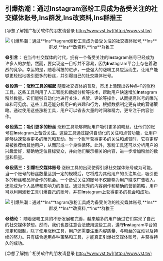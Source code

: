 ## **引爆热潮：通过**Ins**tagram涨粉工具成为备受关注的社交媒体账号,**Ins**群发,**Ins**改资料,**Ins**群推王**

[😍想了解推广相关软件的朋友请登录 http://www.vst.tw](http://www.vst.tw)

 <center><img src="https://vst.tw/MP4/tuiguang/png/7.png" alt="引爆热潮：通过**Ins**tagram涨粉工具成为备受关注的社交媒体账号,**Ins**群发,**Ins**改资料,**Ins**群推王"></center>

**😄引言：**
在当今社交媒体的时代，拥有一个备受关注的**Ins**tagram账号已经成为许多人的梦想。然而，要实现这一目标并不容易，因为**Ins**tagram平台上存在着激烈的竞争。幸运的是，随着科技的进步，一些强大的涨粉工具应运而生，让用户能够更轻松地吸引更多的粉丝，并引爆自己的社交媒体账号。

**😄段落一：涨粉工具的崛起**
随着社交媒体的普及，市场上涌现出各种各样的涨粉工具。这些工具利用了人工智能和数据分析等技术，帮助用户快速增加**Ins**tagram粉丝数量。它们能够自动化地进行关注、点赞、评论等操作，从而提高账号的曝光率和可见度。这些工具还能分析用户的兴趣和行为，根据数据制定更有效的营销策略。通过使用这些涨粉工具，用户可以省去大量的时间和精力，更专注于内容创作。

**😄段落二：吸引更多的粉丝**
涨粉工具能够帮助用户吸引更多的粉丝，让他们的账号在**Ins**tagram上备受关注。这些工具通过提供自动化的关注和点赞功能，让用户能够快速获得更多的曝光和互动。当一个账号获得更多的关注和点赞时，它将更容易被推荐给其他用户，从而形成一个良性循环。此外，涨粉工具还可以分析用户的兴趣爱好，精确地定位目标受众，并向他们展示相关的内容，进一步增加粉丝的数量和质量。

**😄段落三：引爆社交媒体账号**
涨粉工具的出现使得引爆社交媒体账号成为可能。当一个账号的粉丝数量达到一定的规模后，它将成为其他用户的关注焦点，吸引更多的粉丝和品牌合作的机会。一个备受关注的账号不仅能够为用户赚取广告收入，还能成为个人品牌和影响力的象征。通过优秀的内容创作和精确的营销策略，用户可以利用涨粉工具引爆自己的账号，并在**Ins**tagram上获得更多的机会和成功。

 <center><img src="https://vst.tw/MP4/tuiguang/png/3.png" alt="引爆热潮：通过**Ins**tagram涨粉工具成为备受关注的社交媒体账号,**Ins**群发,**Ins**改资料,**Ins**群推王"></center>

**😄结论：**
随着涨粉工具的不断发展和完善，越来越多的用户通过它们实现了自己的社交媒体梦想。然而，我们也要注意合法使用这些工具，遵守**Ins**tagram平台的规定和限制。除了使用涨粉工具，用户还需要注重内容质量、与粉丝的互动以及持续的努力。只有综合运用各种策略和工具，才能真正引爆社交媒体账号，并获得持久的成功。

[😍想了解推广相关软件的朋友请登录 http://www.vst.tw](http://www.vst.tw)



